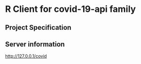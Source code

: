 # R Client for covid-19-api family

## Project Specification

## Server information

http://127.0.0.1/covid